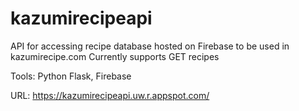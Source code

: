 # kazumirecipeapi
API for accessing recipe database hosted on Firebase to be used in kazumirecipe.com
Currently supports GET recipes

Tools: Python Flask, Firebase

URL: https://kazumirecipeapi.uw.r.appspot.com/
